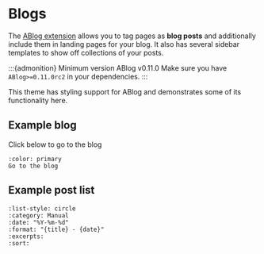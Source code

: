 # Blogs

The [ABlog extension](https://ablog.readthedocs.io/) allows you to tag pages as **blog posts** and additionally include them in landing pages for your blog.
It also has several sidebar templates to show off collections of your posts.

:::{admonition} Minimum version ABlog v0.11.0
Make sure you have `ABlog>=0.11.0rc2` in your dependencies.
:::

This theme has styling support for ABlog and demonstrates some of its functionality here.

## Example blog

Click below to go to the blog

```{button-link} blog.html
:color: primary
Go to the blog
```

## Example post list

```{postlist}
:list-style: circle
:category: Manual
:date: "%Y-%m-%d"
:format: "{title} - {date}"
:excerpts:
:sort:
```
